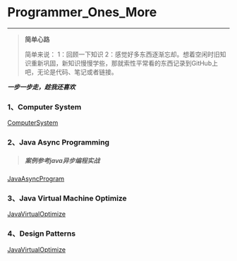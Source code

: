 # Programmer_Ones_More
------

> **简单心路**
>
> 简单来说：
> 1：回顾一下知识
>   2：感觉好多东西逐渐忘却。想着空闲时旧知识重新巩固，新知识慢慢学些，那就索性平常看的东西记录到GitHub上吧，无论是代码、笔记或者链接。

***一步一步走，趁我还喜欢***

### 1、Computer System

<a href = "https://github.com/GingJing/Programmer_Ones_More/tree/master/ComputerSystem">ComputerSystem</a>

### 2、Java Async Programming

> ##### 案例参考java异步编程实战

<a href = "https://github.com/GingJing/Programmer_Ones_More/tree/master/JavaAsyncProgram">JavaAsyncProgram</a>

### 3、Java Virtual Machine Optimize

<a href = "https://github.com/GingJing/Programmer_Ones_More/tree/master/JavaVirtualOptimize">JavaVirtualOptimize</a>

### 4、Design Patterns

<a href = "https://github.com/GingJing/Programmer_Ones_More/tree/master/study_demo/DesignPatterns3">JavaVirtualOptimize</a>
